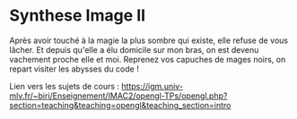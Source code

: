 # Synthese Image II
Après avoir touché à la magie la plus sombre qui existe, elle refuse de vous lâcher. Et depuis qu'elle a élu domicile sur mon bras, on est devenu vachement proche elle et moi. Reprenez vos capuches de mages noirs, on repart visiter les abysses du code !

Lien vers les sujets de cours : https://igm.univ-mlv.fr/~biri/Enseignement/IMAC2/opengl-TPs/opengl.php?section=teaching&teaching=opengl&teaching_section=intro
